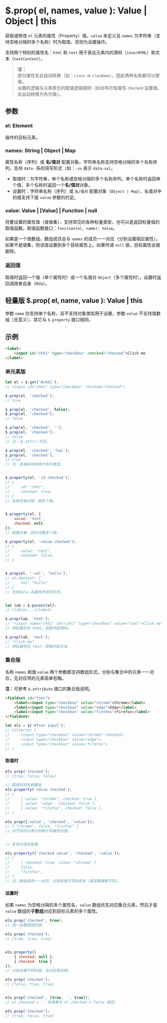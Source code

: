 # $.prop( el, names, value ): Value | Object | this

获取或修改 `el` 元素的属性（Property）值。`value` 未定义且 `names` 为字符串（支持空格分隔的多个名称）时为取值，否则为设置操作。

支持两个特别的属性名：`html` 和 `text` 用于表达元素内的源码（`innerHTML`）和文本（`textContent`）。

> **注：**<br>
> 部分属性名会自动转换（如：`class` => `clasName`），因此两种名称都可以使用。<br>
> 设置的逻辑与元素原生的赋值逻辑相同（如对布尔型属性 `checked` 设置值，会自动转换为布尔值）。<br>


## 参数

### el: Element

操作的目标元素。


### names: String | Object | Map

属性名称（序列）或 **名/值对** 配置对象。字符串名称支持空格分隔的多个名称序列，支持 `data-` 系的简写形式（如：`-xx` 表示 `data-xx`）。

- 取值时：为字符串，单个名称或空格分隔的多个名称序列。单个名称时返回单个值，多个名称时返回一个**名/值对**对象。
- 设置时：字符串名称（序列）或 `名/值对` 配置对象（`Object | Map`），名值对中的值支持下面 `value` 参数的约定。


### value: Value | [Value] | Function | null

将要设置的属性值（或值集），支持常见的各种标量类型，也可以是返回标量值的取值函数。取值函数接口：`function(el, name): Value`。

如果是一个值数组，数组成员会与 `names` 的成员一一对应（分别设置相应属性）。如果不是值集，则该值设置到多个目标属性上。如果传递 `null` 值，目标属性会被删除。


### 返回值

取值时返回一个值（单个属性时）或一个名值对 `Object`（多个属性时）。设置时返回调用者自身（this）。


## 轻量版 $.prop( el, name, value ): Value | this

参数 `name` 仅支持单个名称，且不支持对象类型用于设置，参数 `value` 不支持值数组（无意义），其它与 `$.property` 接口相同。


## 示例

```html
<label>
    <input id="chk1" type="checkbox" checked="checked">Click me
</label>
```


### 单元素版

```js
let el = $.get('#chk1');
// <input id="chk1" type="checkbox" checked="checked">

$.prop(el, 'checked');
// true

$.prop(el, 'checked', false);
$.prop(el, 'checked');
// false

$.prop(el, 'checked', '');
$.prop(el, 'checked');
// false
// 注：与.attr()不同。

$.prop(el, 'checked', 'hai');
$.prop(el, 'checked');
// true
// 注：会被自动转换为布尔类型。


$.property(el, 'id checked');
// {
//     id: "chk1",
//     checked: true,
// }
// 名称空格分隔，取多个值。


$.property(el, {
    value: 'test',
    checked: null
});
// 配置对象，同时设置多个值。

$.property(el, 'value checked');
// {
//     value: "test",
//     checked: false,
// }


$.prop(el, '-val', 'hello');
// el.dataset: {
//     val: "hello"
// }
// 支持data-系属性的简写形式。


let lab = $.parent(el);
// <lable>...</label>

$.prop(lab, 'html');
// "<input name="chk1" id="chk1" type="checkbox" value="test">Click me"
// 特别属性名 html，获取内部源码。

$.prop(lab, 'text');
// "Click me"
// 特别属性名 text，获取内部文本。
```


### 集合版

名称 `names` 和值 `value` 两个参数都支持数组形式，分别与集合中的元素一一对应，无对应项的元素简单忽略。

**注**：可参考 `$.attribute` 接口的集合版说明。

```html
<fieldset id="fset">
    <label><input type="checkbox" value="chrome">Chrome</label>
    <label><input type="checkbox" value="edge">Edge</label>
    <label><input type="checkbox" value="firefox">Firefox</label>
</fieldset>
```

```js
let els = $('#fset input');
// Collector [
//     <input type="checkbox" value="chrome" checked>,
//     <input type="checkbox" value="edge">,
//     <input type="checkbox" value="firefox">
// ]
```


#### 取值时

```js
els.prop('checked');
// [true, false, false]

// 取值时的名称数组
els.property('value checked');
// [
//     { value: "chrome", checked: true },
//     { value: "edge", checked: false },
//     { value: "firefox", checked: false },
// ]

els.prop(['value', 'checked', 'value']);
// [ "chrome", false, "firefox" ]
// 对不同的元素分别取不同属性的值。


// 复杂的混合取值

els.property(['checked value', 'checked', 'value']);
// [
//     { checked: true, value: "chrome" },
//     false,
//     "firefox",
// ]
// 注：数组成员一一对应，分别取值不同的名称（甚至数量都不同）。
```


#### 设置时

如果 `names` 为空格分隔的多个属性名，`value` 数组优先对应集合元素，然后才是 `value` 数组的**子数组**对应到目标元素的多个属性。

```js
els.prop('checked', true);
// 统一设置相同的值。

els.prop('checked');
// [true, true, true]


els.property([
    { checked: null },
    { checked: true }
]);
// 分别设置不同的值，无对应者忽略。

els.prop('checked');
// [false, true, true]


els.prop('checked', [true, '', true]);
// el.checked = '' 的效果与 el.checked = false 相同。

els.prop('checked');
// [true, false, true]
```
